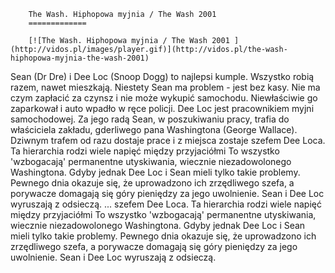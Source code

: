 
        The Wash. Hiphopowa myjnia / The Wash 2001 
        =============
        
        [![The Wash. Hiphopowa myjnia / The Wash 2001 ](http://vidos.pl/images/player.gif)](http://vidos.pl/the-wash-hiphopowa-myjnia-the-wash-2001)
        
        
 Sean (Dr Dre) i Dee Loc (Snoop Dogg) to najlepsi kumple. Wszystko robią razem, nawet mieszkają. Niestety Sean ma problem - jest bez kasy. Nie ma czym zapłacić za czynsz i nie może wykupić samochodu. Niewłaściwie go zaparkował i auto wpadło w ręce policji. Dee Loc jest pracownikiem myjni samochodowej. Za jego radą Sean, w poszukiwaniu pracy, trafia do właściciela zakładu, gderliwego pana Washingtona (George Wallace). Dziwnym trafem od razu dostaje prace i z miejsca zostaje szefem Dee Loca. Ta hierarchia rodzi wiele napięć między przyjaciółmi To wszystko 'wzbogacają' permanentne utyskiwania, wiecznie niezadowolonego Washingtona. Gdyby jednak Dee Loc i Sean mieli tylko takie problemy. Pewnego dnia okazuje się, że uprowadzono ich zrzędliwego szefa, a porywacze domagają się góry pieniędzy za jego uwolnienie. Sean i Dee Loc wyruszają z odsieczą.  ... szefem Dee Loca. Ta hierarchia rodzi wiele napięć między przyjaciółmi To wszystko 'wzbogacają' permanentne utyskiwania, wiecznie niezadowolonego Washingtona. Gdyby jednak Dee Loc i Sean mieli tylko takie problemy. Pewnego dnia okazuje się, że uprowadzono ich zrzędliwego szefa, a porywacze domagają się góry pieniędzy za jego uwolnienie. Sean i Dee Loc wyruszają z odsieczą.
    